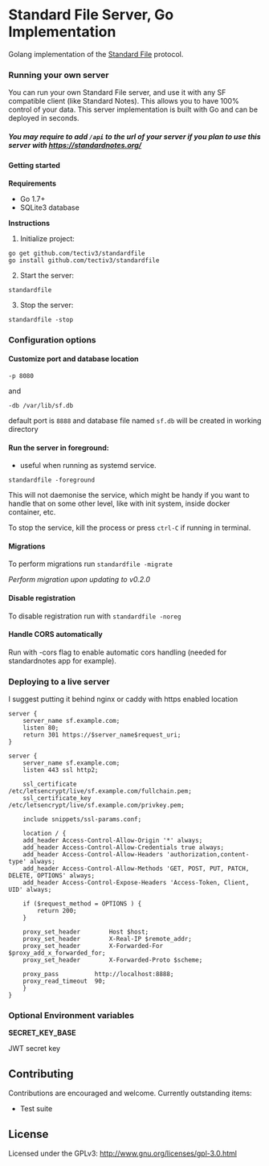 # Standard File Server, Go Implementation

Golang implementation of the [Standard File](https://standardfile.org/) protocol.


### Running your own server
You can run your own Standard File server, and use it with any SF compatible client (like Standard Notes).
This allows you to have 100% control of your data.
This server implementation is built with Go and can be deployed in seconds.

##### You may require to add `/api` to the url of your server if you plan to use this server with https://standardnotes.org/

#### Getting started

**Requirements**

- Go 1.7+
- SQLite3 database

**Instructions**

1. Initialize project:

```
go get github.com/tectiv3/standardfile
go install github.com/tectiv3/standardfile
```

2. Start the server:

```
standardfile
```

3. Stop the server:

```
standardfile -stop
```
### Configuration options

#### Customize port and database location
```
-p 8080
```
and
```
-db /var/lib/sf.db
```
default port is `8888` and database file named `sf.db` will be created in working directory

#### Run the server in foreground:
- useful when running as systemd service.

```
standardfile -foreground
```

This will not daemonise the service, which might be handy if you want to handle that on some other level, like with init system, inside docker container, etc. 

To stop the service, kill the process or press `ctrl-C` if running in terminal.

#### Migrations
To perform migrations run `standardfile -migrate`

_Perform migration upon updating to v0.2.0_

#### Disable registration
To disable registration run with `standardfile -noreg`

#### Handle CORS automatically
Run with -cors flag to enable automatic cors handling (needed for standardnotes app for example).

### Deploying to a live server
I suggest putting it behind nginx or caddy with https enabled location
```
server {
    server_name sf.example.com;
    listen 80;
    return 301 https://$server_name$request_uri;
}

server {
    server_name sf.example.com;
    listen 443 ssl http2;

    ssl_certificate /etc/letsencrypt/live/sf.example.com/fullchain.pem;
    ssl_certificate_key /etc/letsencrypt/live/sf.example.com/privkey.pem;

    include snippets/ssl-params.conf;

    location / {
	add_header Access-Control-Allow-Origin '*' always;
	add_header Access-Control-Allow-Credentials true always;
	add_header Access-Control-Allow-Headers 'authorization,content-type' always;
	add_header Access-Control-Allow-Methods 'GET, POST, PUT, PATCH, DELETE, OPTIONS' always;
	add_header Access-Control-Expose-Headers 'Access-Token, Client, UID' always;

	if ($request_method = OPTIONS ) {
		return 200;
	}

	proxy_set_header        Host $host;
	proxy_set_header        X-Real-IP $remote_addr;
	proxy_set_header        X-Forwarded-For $proxy_add_x_forwarded_for;
	proxy_set_header        X-Forwarded-Proto $scheme;

	proxy_pass          http://localhost:8888;
	proxy_read_timeout  90;
    }
}
```
### Optional Environment variables

**SECRET_KEY_BASE**

JWT secret key

## Contributing
Contributions are encouraged and welcome. Currently outstanding items:

- Test suite

## License

Licensed under the GPLv3: http://www.gnu.org/licenses/gpl-3.0.html
